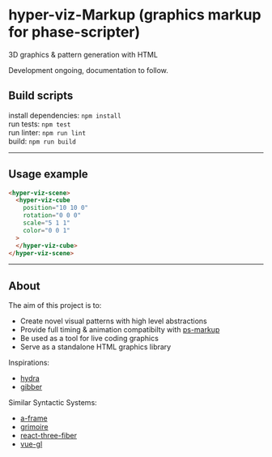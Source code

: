 # hyper-viz-Markup (graphics markup for phase-scripter)
3D graphics & pattern generation with HTML

Development ongoing, documentation to follow.

## Build scripts
install dependencies: `npm install`  
run tests: `npm test`  
run linter: `npm run lint`  
build: `npm run build`  

---

## Usage example 

```html
<hyper-viz-scene>
  <hyper-viz-cube
    position="10 10 0"
    rotation="0 0 0"
    scale="5 1 1"
    color="0 0 1"
  >
  </hyper-viz-cube>
</hyper-viz-scene>
```

---

## About

The aim of this project is to:
* Create novel visual patterns with high level abstractions
* Provide full timing & animation compatibilty with [ps-markup](https://github.com/0la0/ps-markup)
* Be used as a tool for live coding graphics
* Serve as a standalone HTML graphics library

Inspirations:
* [hydra](https://github.com/ojack/hydra)
* [gibber](https://github.com/gibber-cc/gibber)

Similar Syntactic Systems:
* [a-frame](https://aframe.io/)
* [grimoire](https://grimoire.gl/)
* [react-three-fiber](https://github.com/drcmda/react-three-fiber)
* [vue-gl](https://vue-gl.github.io/vue-gl/)
